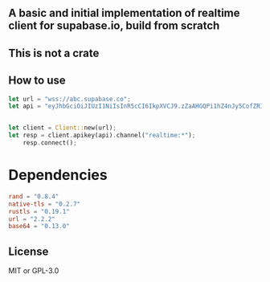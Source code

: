 ## A basic and initial implementation of realtime client for supabase.io, build from scratch
## This is not a crate

## How to use

```rust
let url = "wss://abc.supabase.co";
let api = "eyJhbGciOiJIUzI1NiIsInR5cCI6IkpXVCJ9.zZaAHGQPi1hZ4nJy5CofZRIP686x_8j5_YzFYwEdWNk";


let client = Client::new(url);
let resp = client.apikey(api).channel("realtime:*");
    resp.connect();
```

# Dependencies

```toml
rand = "0.8.4"
native-tls = "0.2.7"
rustls = "0.19.1"
url = "2.2.2"
base64 = "0.13.0"
```

## License

MIT or GPL-3.0
